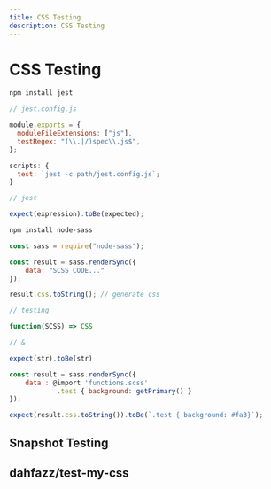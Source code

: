 ```yaml
---
title: CSS Testing
description: CSS Testing
---
```


# CSS Testing

```bash
npm install jest
```

```js
// jest.config.js

module.exports = {
  moduleFileExtensions: ["js"],
  testRegex: "(\\.|/)spec\\.js$",
};
```

```js
scripts: {
  test: `jest -c path/jest.config.js`;
}
```

```js
// jest

expect(expression).toBe(expected);
```

```bash
npm install node-sass
```

```js
const sass = require("node-sass");

const result = sass.renderSync({
    data: "SCSS CODE..."
});

result.css.toString(); // generate css

// testing

function(SCSS) => CSS

// &

expect(str).toBe(str)

```

```js
const result = sass.renderSync({
    data : @import 'functions.scss'
            .test { background: getPrimary() }
});

expect(result.css.toString()).toBe(`.test { background: #fa3}`);
```

## Snapshot Testing

## dahfazz/test-my-css
